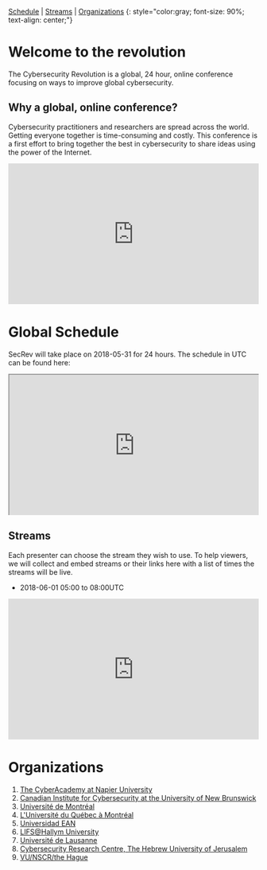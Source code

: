 <style>#downloads {display: none;}</style>

[Schedule](#schedule) | [Streams](#streams) | [Organizations](#orgs)
{: style="color:gray; font-size: 90%; text-align: center;"}

# Welcome to the revolution
The Cybersecurity Revolution is a global, 24 hour, online conference focusing on ways to improve global cybersecurity.

## Why a global, online conference?
Cybersecurity practitioners and researchers are spread across the world. Getting everyone together is time-consuming and costly. This conference is a first effort to bring together the best in cybersecurity to share ideas using the power of the Internet.

<style>.embed-container { position: relative; padding-bottom: 56.25%; height: 0; overflow: hidden; max-width: 100%; } .embed-container iframe, .embed-container object, .embed-container embed { position: absolute; top: 0; left: 0; width: 100%; height: 100%; }</style><div class='embed-container'><iframe src='https://www.youtube.com/embed/qEvS9Cahuc8' frameborder='0' allowfullscreen></iframe></div>

# <a name="schedule"></a>Global Schedule
SecRev will take place on 2018-05-31 for 24 hours. The schedule in UTC can be found here:

<div class='embed-container'><iframe src="https://docs.google.com/spreadsheets/d/e/2PACX-1vSfBFDg2p4lP5pa1VyWdFUzjkkT2XUxaE4wJQ81iL-ZNbRROAE55yh7MAgGqydmtuQBn2wklmVW6cbl/pubhtml?gid=0&amp;single=true&amp;widget=true&amp;headers=false"></iframe></div>

## <a name="streams"></a>Streams
Each presenter can choose the stream they wish to use. To help viewers, we will collect and embed streams or their links here with a list of times the streams will be live.

* 2018-06-01 05:00 to 08:00UTC
<div class='embed-container'><iframe src='https://www.youtube.com/embed/_6UVOnDfb5w' frameborder='0' allowfullscreen></iframe></div>

# <a name="orgs"></a>Organizations
1. [The CyberAcademy at Napier University](http://thecyberacademy.org/bigdata2018/)
2. [Canadian Institute for Cybersecurity at the University of New Brunswick](http://www.unb.ca/cic/)
3. [Université de Montréal](umontreal.ca)
4. [L'Université du Québec à Montréal](uqam.ca)
5. [Universidad EAN](https://universidadean.edu.co/es)
6. [LIFS@Hallym University](https://global.hallym.ac.kr)
7. [Université de Lausanne](www.unil.ch)
8. [Cybersecurity Research Centre, The Hebrew University of Jerusalem](http://csrcl.huji.ac.il)
9. [VU/NSCR/the Hague](www.vu.nl)
